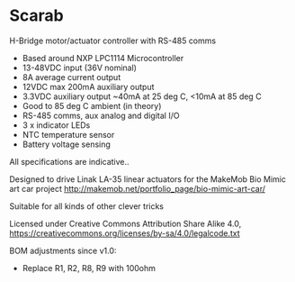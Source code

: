# Scarab
H-Bridge motor/actuator controller with RS-485 comms

- Based around NXP LPC1114 Microcontroller
- 13-48VDC input (36V nominal)
- 8A average current output
- 12VDC max 200mA auxiliary output
- 3.3VDC auxiliary output ~40mA at 25 deg C, <10mA at 85 deg C
- Good to 85 deg C ambient (in theory)
- RS-485 comms, aux analog and digital I/O
- 3 x indicator LEDs
- NTC temperature sensor
- Battery voltage sensing

All specifications are indicative..

Designed to drive Linak LA-35 linear actuators for the MakeMob Bio Mimic art car project http://makemob.net/portfolio_page/bio-mimic-art-car/

Suitable for all kinds of other clever tricks

Licensed under Creative Commons Attribution Share Alike 4.0, https://creativecommons.org/licenses/by-sa/4.0/legalcode.txt


BOM adjustments since v1.0:
- Replace R1, R2, R8, R9 with 100ohm

